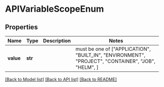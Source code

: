 # APIVariableScopeEnum


## Properties
Name | Type | Description | Notes
------------ | ------------- | ------------- | -------------
**value** | **str** |  |  must be one of ["APPLICATION", "BUILT_IN", "ENVIRONMENT", "PROJECT", "CONTAINER", "JOB", "HELM", ]

[[Back to Model list]](../README.md#documentation-for-models) [[Back to API list]](../README.md#documentation-for-api-endpoints) [[Back to README]](../README.md)


